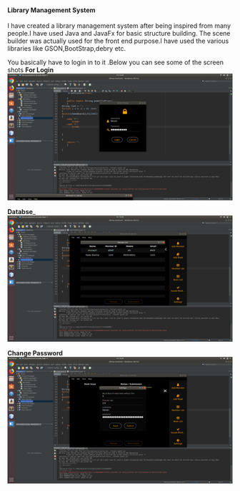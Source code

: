 #### Library Management System

I have created a library management system after being inspired from many people.I have used Java and JavaFx  for basic structure building.
The scene builder was actually used for the front end purpose.I have used the various libraries like GSON,BootStrap,debry etc.

You basically have to login in to it .Below you can see some of the screen shots 
__For Login__
![](https://github.com/Sdev0245/Images/blob/master/Screenshot%20from%202018-03-30%2016-38-33.png?raw=true)

__Databse___
![](https://github.com/Sdev0245/Images/blob/master/Screenshot%20from%202018-03-30%2016-38-56.png?raw=true)

__Change Password__
![](https://github.com/Sdev0245/Images/blob/master/Screenshot%20from%202018-03-30%2016-39-04.png?raw=true)
